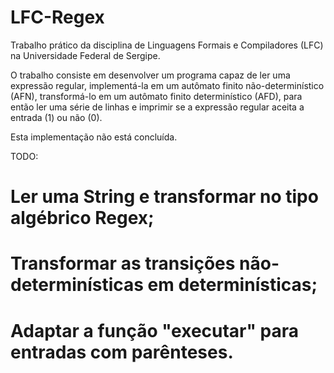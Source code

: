LFC-Regex
=========

Trabalho prático da disciplina de Linguagens Formais e Compiladores (LFC) na Universidade Federal de Sergipe.

O trabalho consiste em desenvolver um programa capaz de ler uma expressão regular, implementá-la em um autômato finito não-determinístico (AFN), transformá-lo em um autômato finito determinístico (AFD), para então ler uma série de linhas e imprimir se a expressão regular aceita a entrada (1) ou não (0).

Esta implementação não está concluída.

TODO:
# Ler uma String e transformar no tipo algébrico Regex;
# Transformar as transições não-determinísticas em determinísticas;
# Adaptar a função "executar" para entradas com parênteses.
